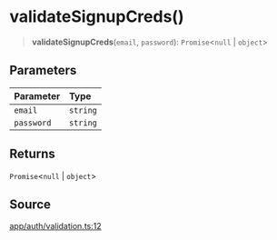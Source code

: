 # validateSignupCreds()

> **validateSignupCreds**(`email`, `password`): `Promise`\<`null` \| `object`\>

## Parameters

| Parameter | Type |
| :------ | :------ |
| `email` | `string` |
| `password` | `string` |

## Returns

`Promise`\<`null` \| `object`\>

## Source

[app/auth/validation.ts:12](https://github.com/scryptids/jobsapp/blob/eafe9ac1fb1c2b1b6747cc174450697cbf17d598/www/app/auth/validation.ts#L12)
